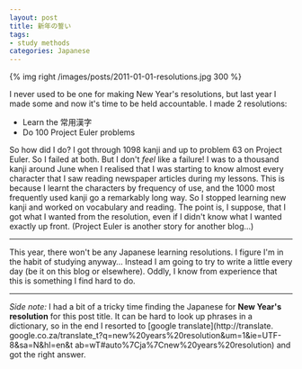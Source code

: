 ```yaml
---
layout: post
title: 新年の誓い
tags:
- study methods
categories: Japanese
---
```

{% img right /images/posts/2011-01-01-resolutions.jpg 300 %}

I never used to be one for making New Year's resolutions, but last year I made
some and now it's time to be held accountable. I made 2 resolutions:

  * Learn the 常用漢字
  * Do 100 Project Euler problems

<!-- more -->
So how did I do? I got through 1098 kanji and up to problem 63 on Project
Euler. So I failed at both. But I don't _feel_ like a failure! I was to a
thousand kanji around June when I realised that I was starting to know almost
every character that I saw reading newspaper articles during my lessons. This
is because I learnt the characters by frequency of use, and the 1000 most
frequently used kanji go a remarkably long way. So I stopped learning new
kanji and worked on vocabulary and reading. The point is, I suppose, that I
got what I wanted from the resolution, even if I didn't know what I wanted
exactly up front. (Project Euler is another story for another blog…)

* * *

This year, there won't be any Japanese learning resolutions. I figure I'm in
the habit of studying anyway… Instead I am going to try to write a little
every day (be it on this blog or elsewhere). Oddly, I know from experience
that this is something I find hard to do.

* * *

_Side note:_ I had a bit of a tricky time finding the Japanese for **New
Year's resolution** for this post title. It can be hard to look up phrases in
a dictionary, so in the end I resorted to [google translate](http://translate.
google.co.za/translate_t?q=new%20years%20resolution&um=1&ie=UTF-8&sa=N&hl=en&t
ab=wT#auto%7Cja%7Cnew%20years%20resolution) and got the right answer.

